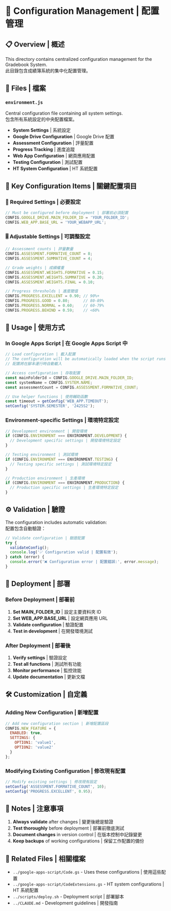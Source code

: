 # 🔧 Configuration Management | 配置管理

## 📋 Overview | 概述

This directory contains centralized configuration management for the Gradebook System.  
此目錄包含成績簿系統的集中化配置管理。

## 📁 Files | 檔案

### `environment.js`
Central configuration file containing all system settings.  
包含所有系統設定的中央配置檔案。

- **System Settings** | 系統設定
- **Google Drive Configuration** | Google Drive 配置
- **Assessment Configuration** | 評量配置
- **Progress Tracking** | 進度追蹤
- **Web App Configuration** | 網頁應用配置
- **Testing Configuration** | 測試配置
- **HT System Configuration** | HT 系統配置

## 🎯 Key Configuration Items | 關鍵配置項目

### 🔑 Required Settings | 必要設定

```javascript
// Must be configured before deployment | 部署前必須配置
CONFIG.GOOGLE_DRIVE.MAIN_FOLDER_ID = 'YOUR_FOLDER_ID';
CONFIG.WEB_APP.BASE_URL = 'YOUR_WEBAPP_URL';
```

### 🎚️ Adjustable Settings | 可調整設定

```javascript
// Assessment counts | 評量數量
CONFIG.ASSESSMENT.FORMATIVE_COUNT = 8;
CONFIG.ASSESSMENT.SUMMATIVE_COUNT = 4;

// Grade weights | 成績權重
CONFIG.ASSESSMENT.WEIGHTS.FORMATIVE = 0.15;
CONFIG.ASSESSMENT.WEIGHTS.SUMMATIVE = 0.20;
CONFIG.ASSESSMENT.WEIGHTS.FINAL = 0.10;

// Progress thresholds | 進度閾值
CONFIG.PROGRESS.EXCELLENT = 0.90; // 90%+
CONFIG.PROGRESS.GOOD = 0.80;      // 80-89%
CONFIG.PROGRESS.NORMAL = 0.60;    // 60-79%
CONFIG.PROGRESS.BEHIND = 0.59;    // <60%
```

## 🔄 Usage | 使用方式

### In Google Apps Script | 在 Google Apps Script 中

```javascript
// Load configuration | 載入配置
// The configuration will be automatically loaded when the script runs
// 配置將在腳本運行時自動載入

// Access configuration | 存取配置
const mainFolderId = CONFIG.GOOGLE_DRIVE.MAIN_FOLDER_ID;
const systemName = CONFIG.SYSTEM.NAME;
const assessmentCount = CONFIG.ASSESSMENT.FORMATIVE_COUNT;

// Use helper functions | 使用輔助函數
const timeout = getConfig('WEB_APP.TIMEOUT');
setConfig('SYSTEM.SEMESTER', '2425S2');
```

### Environment-specific Settings | 環境特定設定

```javascript
// Development environment | 開發環境
if (CONFIG.ENVIRONMENT === ENVIRONMENT.DEVELOPMENT) {
  // Development specific settings | 開發環境特定設定
}

// Testing environment | 測試環境
if (CONFIG.ENVIRONMENT === ENVIRONMENT.TESTING) {
  // Testing specific settings | 測試環境特定設定
}

// Production environment | 生產環境
if (CONFIG.ENVIRONMENT === ENVIRONMENT.PRODUCTION) {
  // Production specific settings | 生產環境特定設定
}
```

## ⚙️ Validation | 驗證

The configuration includes automatic validation:  
配置包含自動驗證：

```javascript
// Validate configuration | 驗證配置
try {
  validateConfig();
  console.log('✅ Configuration valid | 配置有效');
} catch (error) {
  console.error('❌ Configuration error | 配置錯誤:', error.message);
}
```

## 🚀 Deployment | 部署

### Before Deployment | 部署前

1. **Set MAIN_FOLDER_ID** | 設定主要資料夾 ID
2. **Set WEB_APP.BASE_URL** | 設定網頁應用 URL
3. **Validate configuration** | 驗證配置
4. **Test in development** | 在開發環境測試

### After Deployment | 部署後

1. **Verify settings** | 驗證設定
2. **Test all functions** | 測試所有功能
3. **Monitor performance** | 監控效能
4. **Update documentation** | 更新文檔

## 🛠️ Customization | 自定義

### Adding New Configuration | 新增配置

```javascript
// Add new configuration section | 新增配置區段
CONFIG.NEW_FEATURE = {
  ENABLED: true,
  SETTINGS: {
    OPTION1: 'value1',
    OPTION2: 'value2'
  }
};
```

### Modifying Existing Configuration | 修改現有配置

```javascript
// Modify existing settings | 修改現有設定
setConfig('ASSESSMENT.FORMATIVE_COUNT', 10);
setConfig('PROGRESS.EXCELLENT', 0.95);
```

## 📝 Notes | 注意事項

1. **Always validate** after changes | 變更後總是驗證
2. **Test thoroughly** before deployment | 部署前徹底測試
3. **Document changes** in version control | 在版本控制中記錄變更
4. **Keep backups** of working configurations | 保留工作配置的備份

## 🔗 Related Files | 相關檔案

- `../google-apps-script/Code.gs` - Uses these configurations | 使用這些配置
- `../google-apps-script/CodeExtensions.gs` - HT system configurations | HT 系統配置
- `../scripts/deploy.sh` - Deployment script | 部署腳本
- `../CLAUDE.md` - Development guidelines | 開發指南